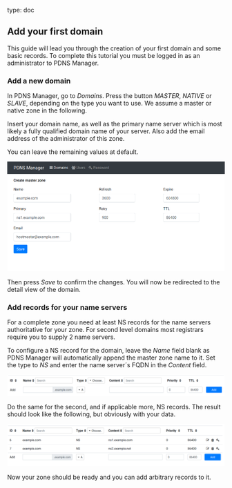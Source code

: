 type: doc

## Add your first domain

This guide will lead you through the creation of your first domain and 
some basic records. To complete this tutorial you must be logged in as 
an administrator to PDNS Manager.

### Add a new domain

In PDNS Manager, go to *Domains*. Press the button *MASTER*, *NATIVE*
or *SLAVE*, depending on the type you want to use. We assume a master
or native zone in the following.

Insert your domain name, as well as the primary name server which is 
most likely a fully qualified domain name of your server. Also add the 
email address of the administrator of this zone.

You can leave the remaining values at default.

![Screenshot](img/firstdomain.md/screenshot_1.png)

Then press *Save* to confirm the changes. You will now be redirected 
to the detail view of the domain.


### Add records for your name servers

For a complete zone you need at least NS records for the name servers 
authoritative for your zone. For second level domains most registrars 
require you to supply 2 name servers.

To configure a NS record for the domain, leave the *Name* field blank
as PDNS Manager will automatically append the master zone name to it.
Set the type to *NS* and enter the name server´s FQDN in the *Content*
field.

![Screenshot](img/firstdomain.md/screenshot_2.png)

Do the same for the second, and if applicable more, NS records. The 
result should look like the following, but obviously with your data.

![Screenshot](img/firstdomain.md/screenshot_3.png)

Now your zone should be ready and you can add arbitrary records to it.
